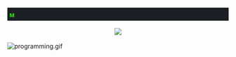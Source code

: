 <p align="center">
  <img src="about.gif" autoplay loop>
</p>
<p align="center">
  <img src="programming.gif" autoplay loop>
</p>


![programming.gif](https://github.com/kaiserkey/kaiserkey/blob/main/programming.gif)